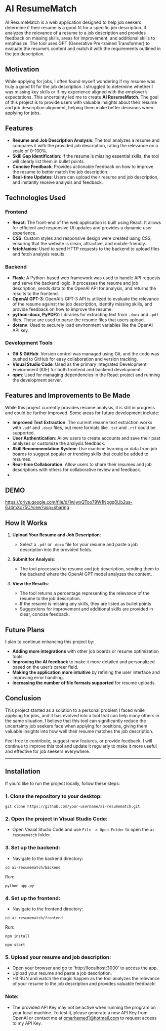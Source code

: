 # AI ResumeMatch

AI ResumeMatch is a web application designed to help job seekers determine if their resume is a good fit for a specific job description. It analyzes the relevance of a resume to a job description and provides feedback on missing skills, areas for improvement, and additional skills to emphasize. The tool uses GPT (Generative Pre-trained Transformer) to evaluate the resume’s content and match it with the requirements outlined in the job description.

## Motivation

While applying for jobs, I often found myself wondering if my resume was truly a good fit for the job description. I struggled to determine whether I was missing key skills or if my experience aligned with the employer’s expectations. This uncertainty led me to create **AI ResumeMatch**. The goal of this project is to provide users with valuable insights about their resume and job description alignment, helping them make better decisions when applying for jobs.

## Features

- **Resume and Job Description Analysis**: The tool analyzes a resume and compares it with the provided job description, rating the relevance on a scale of 0-100%.
- **Skill Gap Identification**: If the resume is missing essential skills, the tool will clearly list them in bullet points.
- **Concise Feedback**: Provides actionable feedback on how to improve the resume to better match the job description.
- **Real-time Updates**: Users can upload their resume and job description, and instantly receive analysis and feedback.

## Technologies Used

### **Frontend**

- **React**: The front-end of the web application is built using React. It allows for efficient and responsive UI updates and provides a dynamic user experience.
- **CSS**: Custom styles and responsive design were created using CSS, ensuring that the website is clean, attractive, and mobile-friendly.
- **fetch/axios**: Used to send HTTP requests to the backend to upload files and fetch analysis results.

### **Backend**

- **Flask**: A Python-based web framework was used to handle API requests and serve the backend logic. It processes the resume and job description, sends data to the OpenAI API for analysis, and returns the results to the frontend.
- **OpenAI GPT-3**: OpenAI’s GPT-3 API is utilized to evaluate the relevance of the resume against the job description, identify missing skills, and provide feedback on how to improve the resume.
- **python-docx, PyPDF2**: Libraries for extracting text from `.docx` and `.pdf` files. These are used to parse the resume files that users upload.
- **dotenv**: Used to securely load environment variables like the OpenAI API key.

### **Development Tools**

- **Git & GitHub**: Version control was managed using Git, and the code was pushed to GitHub for easy collaboration and version tracking.
- **Visual Studio Code**: Used as the primary Integrated Development Environment (IDE) for both frontend and backend development.
- **npm**: Used for managing dependencies in the React project and running the development server.

## Features and Improvements to Be Made

While this project currently provides resume analysis, it is still in progress and could be further improved. Some areas for future development include:

- **Improved Text Extraction**: The current resume text extraction works with `.pdf` and `.docx` files, but more formats like `.txt` and `.rtf` could be supported.
- **User Authentication**: Allow users to create accounts and save their past analyses or customize the analysis feedback.
- **Skill Recommendation System**: Use machine learning or data from job boards to suggest popular or trending skills that could be added to resumes.
- **Real-time Collaboration**: Allow users to share their resumes and job descriptions with others for collaborative review and feedback.
- 
## DEMO
https://drive.google.com/file/d/1wjwxQToo79W1Npgq6Ub2us-6J4mXc75C/view?usp=sharing

## How It Works

1. **Upload Your Resume and Job Description**:
   - Select a `.pdf` or `.docx` file for your resume and paste a job description into the provided fields.
   
2. **Submit for Analysis**:
   - The tool processes the resume and job description, sending them to the backend where the OpenAI GPT model analyzes the content.

3. **View the Results**:
   - The tool returns a percentage representing the relevance of the resume to the job description.
   - If the resume is missing any skills, they are listed as bullet points.
   - Suggestions for improvement and additional skills are provided in clear, concise feedback.

## Future Plans

I plan to continue enhancing this project by:

- **Adding more integrations** with other job boards or resume optimization tools.
- **Improving the AI feedback** to make it more detailed and personalized based on the user’s career field.
- **Making the application more intuitive** by refining the user interface and improving error handling.
- **Increasing the number of file formats supported** for resume uploads.

## Conclusion

This project started as a solution to a personal problem I faced while applying for jobs, and it has evolved into a tool that can help many others in the same situation. I believe that this tool can significantly reduce the uncertainty job seekers face when applying for positions, giving them valuable insights into how well their resume matches the job description.

Feel free to contribute, suggest new features, or provide feedback. I will continue to improve this tool and update it regularly to make it more useful and effective for job seekers everywhere.

---

## Installation

If you'd like to run the project locally, follow these steps:

### 1. Clone the repository to your desktop:

```
git clone https://github.com/your-username/ai-resumematch.git

```

### 2. Open the project in Visual Studio Code:
- Open Visual Studio Code and use `File -> Open Folder` to open the `ai-resumematch` folder.

### 3. Set up the backend:
- Navigate to the backend directory:

```
cd ai-resumematch/backend
```
Run:
```
python app.py
```

### 4. Set up the frontend:
- Navigate to the frontend directory:
```
cd ai-resumematch/frontend
```
Run:
```
npm install
```
```
npm start
```


### 5. Upload your resume and job description:
- Open your browser and go to 'http://localhost:3000' to access the app.
- Upload your resume and paste a job description.
- Hit RUN and watch the magic happen as the tool analyzes the relevance of your resume to the job description and provides valuable feedback!


### Note:
- The provided API Key may not be active when running the program on your local machine. To test it, please generate a new API Key from OpenAI or contact me at omarhemed1@hotmail.com to request access to my API Key.
